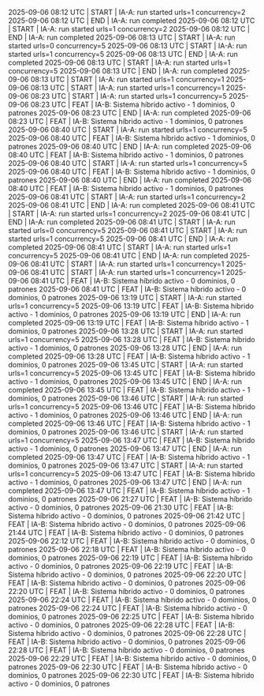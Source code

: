 2025-09-06 08:12 UTC | START | IA-A: run started urls=1 concurrency=2
2025-09-06 08:12 UTC | END | IA-A: run completed
2025-09-06 08:12 UTC | START | IA-A: run started urls=1 concurrency=2
2025-09-06 08:12 UTC | END | IA-A: run completed
2025-09-06 08:13 UTC | START | IA-A: run started urls=0 concurrency=5
2025-09-06 08:13 UTC | START | IA-A: run started urls=1 concurrency=5
2025-09-06 08:13 UTC | END | IA-A: run completed
2025-09-06 08:13 UTC | START | IA-A: run started urls=1 concurrency=5
2025-09-06 08:13 UTC | END | IA-A: run completed
2025-09-06 08:13 UTC | START | IA-A: run started urls=1 concurrency=1
2025-09-06 08:13 UTC | START | IA-A: run started urls=1 concurrency=1
2025-09-06 08:23 UTC | START | IA-A: run started urls=1 concurrency=5
2025-09-06 08:23 UTC | FEAT | IA-B: Sistema híbrido activo - 1 dominios, 0 patrones
2025-09-06 08:23 UTC | END | IA-A: run completed
2025-09-06 08:23 UTC | FEAT | IA-B: Sistema híbrido activo - 1 dominios, 0 patrones
2025-09-06 08:40 UTC | START | IA-A: run started urls=1 concurrency=5
2025-09-06 08:40 UTC | FEAT | IA-B: Sistema híbrido activo - 1 dominios, 0 patrones
2025-09-06 08:40 UTC | END | IA-A: run completed
2025-09-06 08:40 UTC | FEAT | IA-B: Sistema híbrido activo - 1 dominios, 0 patrones
2025-09-06 08:40 UTC | START | IA-A: run started urls=1 concurrency=5
2025-09-06 08:40 UTC | FEAT | IA-B: Sistema híbrido activo - 1 dominios, 0 patrones
2025-09-06 08:40 UTC | END | IA-A: run completed
2025-09-06 08:40 UTC | FEAT | IA-B: Sistema híbrido activo - 1 dominios, 0 patrones
2025-09-06 08:41 UTC | START | IA-A: run started urls=1 concurrency=2
2025-09-06 08:41 UTC | END | IA-A: run completed
2025-09-06 08:41 UTC | START | IA-A: run started urls=1 concurrency=2
2025-09-06 08:41 UTC | END | IA-A: run completed
2025-09-06 08:41 UTC | START | IA-A: run started urls=0 concurrency=5
2025-09-06 08:41 UTC | START | IA-A: run started urls=1 concurrency=5
2025-09-06 08:41 UTC | END | IA-A: run completed
2025-09-06 08:41 UTC | START | IA-A: run started urls=1 concurrency=5
2025-09-06 08:41 UTC | END | IA-A: run completed
2025-09-06 08:41 UTC | START | IA-A: run started urls=1 concurrency=1
2025-09-06 08:41 UTC | START | IA-A: run started urls=1 concurrency=1
2025-09-06 08:41 UTC | FEAT | IA-B: Sistema híbrido activo - 0 dominios, 0 patrones
2025-09-06 08:41 UTC | FEAT | IA-B: Sistema híbrido activo - 0 dominios, 0 patrones
2025-09-06 13:19 UTC | START | IA-A: run started urls=1 concurrency=5
2025-09-06 13:19 UTC | FEAT | IA-B: Sistema híbrido activo - 1 dominios, 0 patrones
2025-09-06 13:19 UTC | END | IA-A: run completed
2025-09-06 13:19 UTC | FEAT | IA-B: Sistema híbrido activo - 1 dominios, 0 patrones
2025-09-06 13:28 UTC | START | IA-A: run started urls=1 concurrency=5
2025-09-06 13:28 UTC | FEAT | IA-B: Sistema híbrido activo - 1 dominios, 0 patrones
2025-09-06 13:28 UTC | END | IA-A: run completed
2025-09-06 13:28 UTC | FEAT | IA-B: Sistema híbrido activo - 1 dominios, 0 patrones
2025-09-06 13:45 UTC | START | IA-A: run started urls=1 concurrency=5
2025-09-06 13:45 UTC | FEAT | IA-B: Sistema híbrido activo - 1 dominios, 0 patrones
2025-09-06 13:45 UTC | END | IA-A: run completed
2025-09-06 13:45 UTC | FEAT | IA-B: Sistema híbrido activo - 1 dominios, 0 patrones
2025-09-06 13:46 UTC | START | IA-A: run started urls=1 concurrency=5
2025-09-06 13:46 UTC | FEAT | IA-B: Sistema híbrido activo - 1 dominios, 0 patrones
2025-09-06 13:46 UTC | END | IA-A: run completed
2025-09-06 13:46 UTC | FEAT | IA-B: Sistema híbrido activo - 1 dominios, 0 patrones
2025-09-06 13:46 UTC | START | IA-A: run started urls=1 concurrency=5
2025-09-06 13:47 UTC | FEAT | IA-B: Sistema híbrido activo - 1 dominios, 0 patrones
2025-09-06 13:47 UTC | END | IA-A: run completed
2025-09-06 13:47 UTC | FEAT | IA-B: Sistema híbrido activo - 1 dominios, 0 patrones
2025-09-06 13:47 UTC | START | IA-A: run started urls=1 concurrency=5
2025-09-06 13:47 UTC | FEAT | IA-B: Sistema híbrido activo - 1 dominios, 0 patrones
2025-09-06 13:47 UTC | END | IA-A: run completed
2025-09-06 13:47 UTC | FEAT | IA-B: Sistema híbrido activo - 1 dominios, 0 patrones
2025-09-06 21:27 UTC | FEAT | IA-B: Sistema híbrido activo - 0 dominios, 0 patrones
2025-09-06 21:30 UTC | FEAT | IA-B: Sistema híbrido activo - 0 dominios, 0 patrones
2025-09-06 21:42 UTC | FEAT | IA-B: Sistema híbrido activo - 0 dominios, 0 patrones
2025-09-06 21:44 UTC | FEAT | IA-B: Sistema híbrido activo - 0 dominios, 0 patrones
2025-09-06 22:12 UTC | FEAT | IA-B: Sistema híbrido activo - 0 dominios, 0 patrones
2025-09-06 22:18 UTC | FEAT | IA-B: Sistema híbrido activo - 0 dominios, 0 patrones
2025-09-06 22:19 UTC | FEAT | IA-B: Sistema híbrido activo - 0 dominios, 0 patrones
2025-09-06 22:19 UTC | FEAT | IA-B: Sistema híbrido activo - 0 dominios, 0 patrones
2025-09-06 22:20 UTC | FEAT | IA-B: Sistema híbrido activo - 0 dominios, 0 patrones
2025-09-06 22:20 UTC | FEAT | IA-B: Sistema híbrido activo - 0 dominios, 0 patrones
2025-09-06 22:24 UTC | FEAT | IA-B: Sistema híbrido activo - 0 dominios, 0 patrones
2025-09-06 22:24 UTC | FEAT | IA-B: Sistema híbrido activo - 0 dominios, 0 patrones
2025-09-06 22:25 UTC | FEAT | IA-B: Sistema híbrido activo - 0 dominios, 0 patrones
2025-09-06 22:28 UTC | FEAT | IA-B: Sistema híbrido activo - 0 dominios, 0 patrones
2025-09-06 22:28 UTC | FEAT | IA-B: Sistema híbrido activo - 0 dominios, 0 patrones
2025-09-06 22:28 UTC | FEAT | IA-B: Sistema híbrido activo - 0 dominios, 0 patrones
2025-09-06 22:29 UTC | FEAT | IA-B: Sistema híbrido activo - 0 dominios, 0 patrones
2025-09-06 22:30 UTC | FEAT | IA-B: Sistema híbrido activo - 0 dominios, 0 patrones
2025-09-06 22:30 UTC | FEAT | IA-B: Sistema híbrido activo - 0 dominios, 0 patrones
